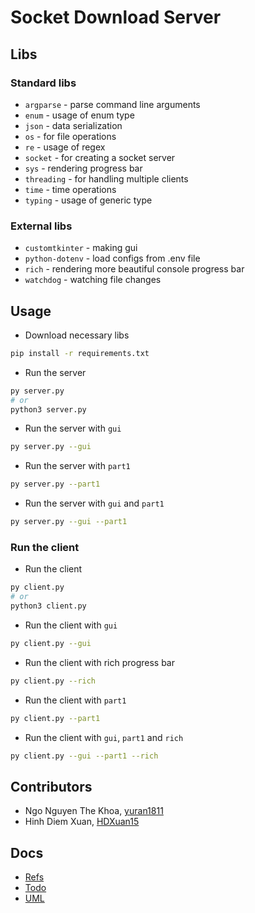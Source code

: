 # Socket Download Server

## Libs

### Standard libs

- `argparse` - parse command line arguments
- `enum` - usage of enum type
- `json` - data serialization
- `os` - for file operations
- `re` - usage of regex
- `socket` - for creating a socket server
- `sys` - rendering progress bar
- `threading` - for handling multiple clients
- `time` - time operations
- `typing` - usage of generic type

### External libs

- `customtkinter` - making gui
- `python-dotenv` - load configs from .env file
- `rich` - rendering more beautiful console progress bar
- `watchdog` - watching file changes

## Usage

- Download necessary libs

```bash
pip install -r requirements.txt
```

- Run the server

```bash
py server.py
# or
python3 server.py
```

- Run the server with `gui`

```bash
py server.py --gui
```

- Run the server with `part1`

```bash
py server.py --part1
```

- Run the server with `gui` and `part1`

```bash
py server.py --gui --part1
```

### Run the client

- Run the client

```bash
py client.py
# or
python3 client.py
```

- Run the client with `gui`

```bash
py client.py --gui
```

- Run the client with rich progress bar

```bash
py client.py --rich
```

- Run the client with `part1`

```bash
py client.py --part1
```

- Run the client with `gui`, `part1` and `rich`

```bash
py client.py --gui --part1 --rich
```

## Contributors

- Ngo Nguyen The Khoa, [yuran1811](https://github.com/yuran1811)
- Hinh Diem Xuan, [HDXuan15](https://github.com/HDXuan15)

## Docs

- [Refs](./md/refs.md)
- [Todo](./md/todo.md)
- [UML](../diagrams.mdj)
